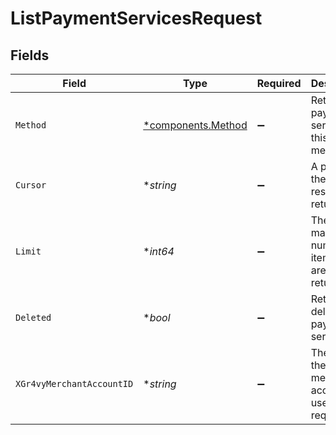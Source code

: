 # ListPaymentServicesRequest


## Fields

| Field                                                   | Type                                                    | Required                                                | Description                                             | Example                                                 |
| ------------------------------------------------------- | ------------------------------------------------------- | ------------------------------------------------------- | ------------------------------------------------------- | ------------------------------------------------------- |
| `Method`                                                | [*components.Method](../../models/components/method.md) | :heavy_minus_sign:                                      | Return any payment service for this method.             |                                                         |
| `Cursor`                                                | **string*                                               | :heavy_minus_sign:                                      | A pointer to the page of results to return.             | ZXhhbXBsZTE                                             |
| `Limit`                                                 | **int64*                                                | :heavy_minus_sign:                                      | The maximum number of items that are at returned.       | 20                                                      |
| `Deleted`                                               | **bool*                                                 | :heavy_minus_sign:                                      | Return any deleted payment service.                     | true                                                    |
| `XGr4vyMerchantAccountID`                               | **string*                                               | :heavy_minus_sign:                                      | The ID of the merchant account to use for this request. | default                                                 |